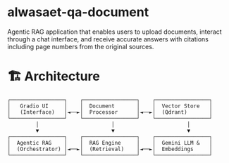 # alwasaet-qa-document
Agentic RAG application that enables users to upload documents, interact through a chat interface, and receive accurate answers with citations including page numbers from the original sources.



# 🏗️ Architecture

```
┌─────────────────┐    ┌─────────────────┐    ┌─────────────────┐
│   Gradio UI     │    │  Document       │    │  Vector Store   │
│   (Interface)   │◄──►│  Processor      │◄──►│  (Qdrant)       │
└─────────────────┘    └─────────────────┘    └─────────────────┘
         │                       │                       │
         ▼                       ▼                       ▼
┌─────────────────┐    ┌─────────────────┐    ┌─────────────────┐
│  Agentic RAG    │    │  RAG Engine     │    │  Gemini LLM &   │
│  (Orchestrator) │◄──►│  (Retrieval)    │◄──►│  Embeddings     │
└─────────────────┘    └─────────────────┘    └─────────────────┘
```